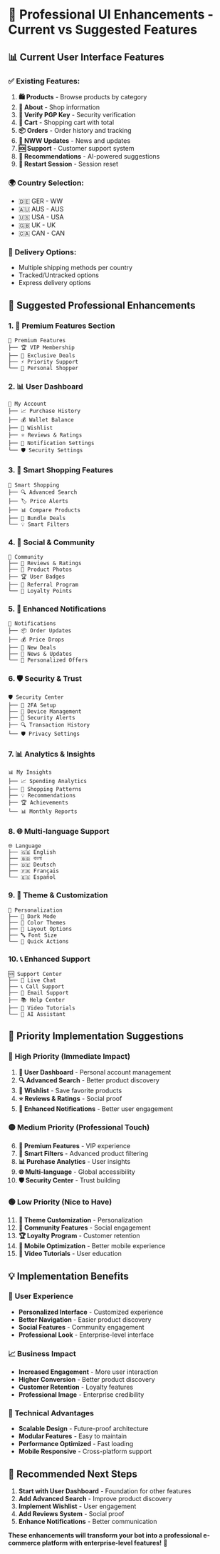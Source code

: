 # 🎨 **Professional UI Enhancements - Current vs Suggested Features**

## 📊 **Current User Interface Features**

### ✅ **Existing Features:**
1. **🛍️ Products** - Browse products by category
2. **📖 About** - Shop information
3. **🔑 Verify PGP Key** - Security verification
4. **🛒 Cart** - Shopping cart with total
5. **📦 Orders** - Order history and tracking
6. **📰 NWW Updates** - News and updates
7. **🆘 Support** - Customer support system
8. **🎯 Recommendations** - AI-powered suggestions
9. **🔄 Restart Session** - Session reset

### 🌍 **Country Selection:**
- 🇩🇪 GER - WW
- 🇦🇺 AUS - AUS  
- 🇺🇸 USA - USA
- 🇬🇧 UK - UK
- 🇨🇦 CAN - CAN

### 🚚 **Delivery Options:**
- Multiple shipping methods per country
- Tracked/Untracked options
- Express delivery options

## 🚀 **Suggested Professional Enhancements**

### 1. **💎 Premium Features Section**
```
💎 Premium Features
├── 🏆 VIP Membership
├── 🎁 Exclusive Deals
├── ⚡ Priority Support
└── 🎯 Personal Shopper
```

### 2. **📊 User Dashboard**
```
👤 My Account
├── 📈 Purchase History
├── 💰 Wallet Balance
├── 🎯 Wishlist
├── ⭐ Reviews & Ratings
├── 🔔 Notification Settings
└── 🛡️ Security Settings
```

### 3. **🎯 Smart Shopping Features**
```
🛒 Smart Shopping
├── 🔍 Advanced Search
├── 🏷️ Price Alerts
├── 📊 Compare Products
├── 🎁 Bundle Deals
└── 💡 Smart Filters
```

### 4. **📱 Social & Community**
```
👥 Community
├── 💬 Reviews & Ratings
├── 📸 Product Photos
├── 🏆 User Badges
├── 👥 Referral Program
└── 🎉 Loyalty Points
```

### 5. **🔔 Enhanced Notifications**
```
🔔 Notifications
├── 📦 Order Updates
├── 💰 Price Drops
├── 🎁 New Deals
├── 📰 News & Updates
└── 🎯 Personalized Offers
```

### 6. **🛡️ Security & Trust**
```
🛡️ Security Center
├── 🔐 2FA Setup
├── 📱 Device Management
├── 🚨 Security Alerts
├── 🔍 Transaction History
└── 🛡️ Privacy Settings
```

### 7. **📊 Analytics & Insights**
```
📊 My Insights
├── 📈 Spending Analytics
├── 🎯 Shopping Patterns
├── 💡 Recommendations
├── 🏆 Achievements
└── 📊 Monthly Reports
```

### 8. **🌐 Multi-language Support**
```
🌐 Language
├── 🇬🇧 English
├── 🇧🇩 বাংলা
├── 🇩🇪 Deutsch
├── 🇫🇷 Français
└── 🇪🇸 Español
```

### 9. **🎨 Theme & Customization**
```
🎨 Personalization
├── 🌙 Dark Mode
├── 🎨 Color Themes
├── 📱 Layout Options
├── 🔤 Font Size
└── 🎯 Quick Actions
```

### 10. **📞 Enhanced Support**
```
🆘 Support Center
├── 💬 Live Chat
├── 📞 Call Support
├── 📧 Email Support
├── 📚 Help Center
├── 🎥 Video Tutorials
└── 🤖 AI Assistant
```

## 🎯 **Priority Implementation Suggestions**

### 🔴 **High Priority (Immediate Impact)**
1. **👤 User Dashboard** - Personal account management
2. **🔍 Advanced Search** - Better product discovery
3. **🎁 Wishlist** - Save favorite products
4. **⭐ Reviews & Ratings** - Social proof
5. **🔔 Enhanced Notifications** - Better user engagement

### 🟡 **Medium Priority (Professional Touch)**
6. **💎 Premium Features** - VIP experience
7. **🎯 Smart Filters** - Advanced product filtering
8. **📊 Purchase Analytics** - User insights
9. **🌐 Multi-language** - Global accessibility
10. **🛡️ Security Center** - Trust building

### 🟢 **Low Priority (Nice to Have)**
11. **🎨 Theme Customization** - Personalization
12. **👥 Community Features** - Social engagement
13. **🏆 Loyalty Program** - Customer retention
14. **📱 Mobile Optimization** - Better mobile experience
15. **🎥 Video Tutorials** - User education

## 💡 **Implementation Benefits**

### 🎯 **User Experience**
- **Personalized Interface** - Customized experience
- **Better Navigation** - Easier product discovery
- **Social Features** - Community engagement
- **Professional Look** - Enterprise-level interface

### 📈 **Business Impact**
- **Increased Engagement** - More user interaction
- **Higher Conversion** - Better product discovery
- **Customer Retention** - Loyalty features
- **Professional Image** - Enterprise credibility

### 🚀 **Technical Advantages**
- **Scalable Design** - Future-proof architecture
- **Modular Features** - Easy to maintain
- **Performance Optimized** - Fast loading
- **Mobile Responsive** - Cross-platform support

## 🎉 **Recommended Next Steps**

1. **Start with User Dashboard** - Foundation for other features
2. **Add Advanced Search** - Improve product discovery
3. **Implement Wishlist** - User engagement
4. **Add Reviews System** - Social proof
5. **Enhance Notifications** - Better communication

**These enhancements will transform your bot into a professional e-commerce platform with enterprise-level features!** 🚀
